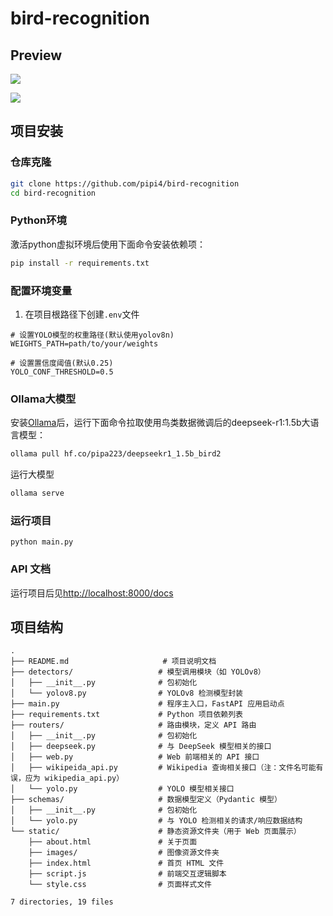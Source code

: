 # bird-recognition

## Preview

![](https://i.imgur.com/nbmXcKx.jpeg)

![](https://i.imgur.com/AVR2lx7.jpeg)

## 项目安装

### 仓库克隆

```bash
git clone https://github.com/pipi4/bird-recognition
cd bird-recognition
```

### Python环境

激活python虚拟环境后使用下面命令安装依赖项：

```bash
pip install -r requirements.txt
```

### 配置环境变量

1. 在项目根路径下创建`.env`文件

```text
# 设置YOLO模型的权重路径(默认使用yolov8n)
WEIGHTS_PATH=path/to/your/weights

# 设置置信度阈值(默认0.25)
YOLO_CONF_THRESHOLD=0.5
```

### Ollama大模型

安装[Ollama](https://ollama.com)后，运行下面命令拉取使用鸟类数据微调后的deepseek-r1:1.5b大语言模型：

```bash
ollama pull hf.co/pipa223/deepseekr1_1.5b_bird2
```

运行大模型

```bash
ollama serve
```

### 运行项目

`python main.py`

### API 文档

运行项目后见<http://localhost:8000/docs>

## 项目结构

```text
.
├── README.md                     # 项目说明文档
├── detectors/                   # 模型调用模块（如 YOLOv8）
│   ├── __init__.py              # 包初始化
│   └── yolov8.py                # YOLOv8 检测模型封装
├── main.py                      # 程序主入口，FastAPI 应用启动点
├── requirements.txt             # Python 项目依赖列表
├── routers/                     # 路由模块，定义 API 路由
│   ├── __init__.py              # 包初始化
│   ├── deepseek.py              # 与 DeepSeek 模型相关的接口
│   ├── web.py                   # Web 前端相关的 API 接口
│   ├── wikipeida_api.py         # Wikipedia 查询相关接口（注：文件名可能有误，应为 wikipedia_api.py）
│   └── yolo.py                  # YOLO 模型相关接口
├── schemas/                     # 数据模型定义（Pydantic 模型）
│   ├── __init__.py              # 包初始化
│   └── yolo.py                  # 与 YOLO 检测相关的请求/响应数据结构
└── static/                      # 静态资源文件夹（用于 Web 页面展示）
    ├── about.html               # 关于页面
    ├── images/                  # 图像资源文件夹
    ├── index.html               # 首页 HTML 文件
    ├── script.js                # 前端交互逻辑脚本
    └── style.css                # 页面样式文件

7 directories, 19 files

```
